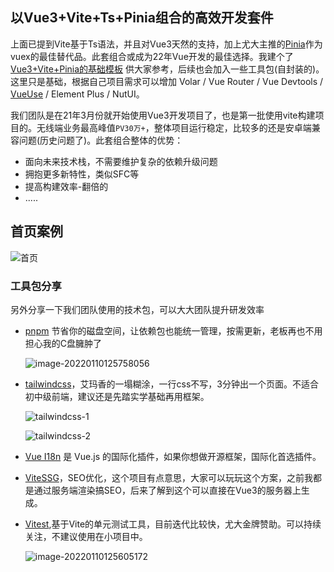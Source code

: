 <!--
 * @GitHub: https://github.com/MaleWeb/vvtp
 * @version: 
 * @Author: 扫地盲僧
 * @Date: 2022-01-17 16:21:01
 * @LastEditors: BlindMonk
 * @LastEditTime: 2022-01-19 22:40:06
-->
## 以Vue3+Vite+Ts+Pinia组合的高效开发套件

上面已提到Vite基于Ts语法，并且对Vue3天然的支持，加上尤大主推的[Pinia](https://pinia.vuejs.org/)作为vuex的最佳替代品。此套组合或成为22年Vue开发的最佳选择。我建个了[Vue3+Vite+Pinia的基础模板](https://github.com/MaleWeb/vue3-vite-ts) 供大家参考，后续也会加入一些工具包(自封装的)。这里只是基础，根据自己项目需求可以增加 Volar / Vue Router /   Vue Devtools / [VueUse](https://vueuse.org/) / Element Plus / NutUI。

我们团队是在21年3月份就开始使用Vue3开发项目了，也是第一批使用vite构建项目的。无线端业务最高峰值`PV30万+`，整体项目运行稳定，比较多的还是安卓端兼容问题(历史问题了)。此套组合整体的优势：

- 面向未来技术栈，不需要维护复杂的依赖升级问题
- 拥抱更多新特性，类似SFC等
- 提高构建效率-翻倍的
- .....

## 首页案例
![首页](https://cdn.jsdelivr.net/gh/MaleWeb/vvtp/blob/main/src/assets/pages-index.jpg)
### 工具包分享

另外分享一下我们团队使用的技术包，可以大大团队提升研发效率

- [pnpm](https://pnpm.io/zh/motivation) 节省你的磁盘空间，让依赖包也能统一管理，按需更新，老板再也不用担心我的C盘臃肿了

  ![image-20220110125758056](https://cdn.jsdelivr.net/gh/MaleWeb/picture/images/techblog/image-20220110125758056.png)

- [tailwindcss](https://tailwindcss.com/)，艾玛香的一塌糊涂，一行css不写，3分钟出一个页面。不适合初中级前端，建议还是先踏实学基础再用框架。

  ![tailwindcss-1](https://cdn.jsdelivr.net/gh/MaleWeb/picture/images/techblog/tailwindcss-1.gif)

  ![tailwindcss-2](https://cdn.jsdelivr.net/gh/MaleWeb/picture/images/techblog/tailwindcss-2.gif)

- [Vue I18n](https://vue-i18n.intlify.dev/)  是 Vue.js 的国际化插件，如果你想做开源框架，国际化首选插件。

- [ViteSSG](https://github.com/antfu/vite-ssg)，SEO优化，这个项目有点意思，大家可以玩玩这个方案，之前我都是通过服务端渲染搞SEO，后来了解到这个可以直接在Vue3的服务器上生成。

- [Vitest](https://github.com/vitest-dev/vitest),基于Vite的单元测试工具，目前迭代比较快，尤大金牌赞助。可以持续关注，不建议使用在小项目中。

  ![image-20220110125605172](https://cdn.jsdelivr.net/gh/MaleWeb/picture/images/techblog/image-20220110125605172.png)
